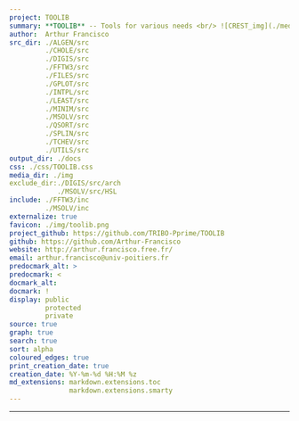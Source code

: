 ```yaml
---
project: TOOLIB
summary: **TOOLIB** -- Tools for various needs <br/> ![CREST_img](./media/toolib_banner.jpg)
author:  Arthur Francisco
src_dir: ./ALGEN/src
         ./CHOLE/src
         ./DIGIS/src
         ./FFTW3/src
         ./FILES/src
         ./GPLOT/src
         ./INTPL/src
         ./LEAST/src
         ./MINIM/src
         ./MSOLV/src
         ./QSORT/src
         ./SPLIN/src
         ./TCHEV/src
         ./UTILS/src
output_dir: ./docs
css: ./css/TOOLIB.css
media_dir: ./img
exclude_dir:./DIGIS/src/arch
            ./MSOLV/src/HSL
include: ./FFTW3/inc
         ./MSOLV/inc
externalize: true
favicon: ./img/toolib.png
project_github: https://github.com/TRIBO-Pprime/TOOLIB
github: https://github.com/Arthur-Francisco
website: http://arthur.francisco.free.fr/
email: arthur.francisco@univ-poitiers.fr
predocmark_alt: >
predocmark: <
docmark_alt:
docmark: !
display: public
         protected
         private
source: true
graph: true
search: true
sort: alpha
coloured_edges: true
print_creation_date: true
creation_date: %Y-%m-%d %H:%M %z
md_extensions: markdown.extensions.toc
               markdown.extensions.smarty
---
```


-----------------


